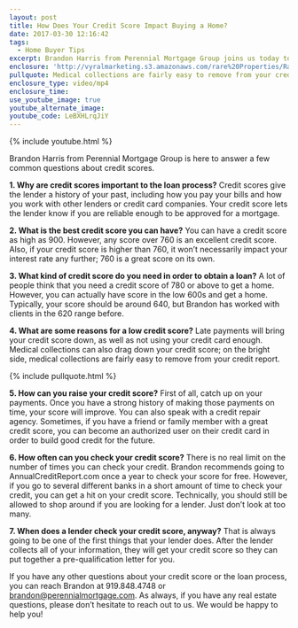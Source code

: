 ```yaml
---
layout: post
title: How Does Your Credit Score Impact Buying a Home?
date: 2017-03-30 12:16:42
tags:
  - Home Buyer Tips
excerpt: Brandon Harris from Perennial Mortgage Group joins us today to answer seven common questions about credit scores and mortgages.
enclosure: 'http://vyralmarketing.s3.amazonaws.com/rare%20Properties/Raleigh%20Real%20Estate-%20Jan%201.mp4'
pullquote: Medical collections are fairly easy to remove from your credit report.
enclosure_type: video/mp4
enclosure_time:
use_youtube_image: true
youtube_alternate_image:
youtube_code: LeBXHLrqJiY
---
```



{% include youtube.html %}

Brandon Harris from Perennial Mortgage Group is here to answer a few common questions about credit scores.

**1. Why are credit scores important to the loan process?** Credit scores give the lender a history of your past, including how you pay your bills and how you work with other lenders or credit card companies. Your credit score lets the lender know if you are reliable enough to be approved for a mortgage.

**2. What is the best credit score you can have?** You can have a credit score as high as 900. However, any score over 760 is an excellent credit score. Also, if your credit score is higher than 760, it won’t necessarily impact your interest rate any further; 760 is a great score on its own.

**3. What kind of credit score do you need in order to obtain a loan?** A lot of people think that you need a credit score of 780 or above to get a home. However, you can actually have score in the low 600s and get a home. Typically, your score should be around 640, but Brandon has worked with clients in the 620 range before.

**4. What are some reasons for a low credit score?** Late payments will bring your credit score down, as well as not using your credit card enough. Medical collections can also drag down your credit score; on the bright side, medical collections are fairly easy to remove from your credit report.

{% include pullquote.html %}

**5. How can you raise your credit score?** First of all, catch up on your payments. Once you have a strong history of making those payments on time, your score will improve. You can also speak with a credit repair agency. Sometimes, if you have a friend or family member with a great credit score, you can become an authorized user on their credit card in order to build good credit for the future.

**6. How often can you check your credit score?** There is no real limit on the number of times you can check your credit. Brandon recommends going to AnnualCreditReport.com once a year to check your score for free. However, if you go to several different banks in a short amount of time to check your credit, you can get a hit on your credit score. Technically, you should still be allowed to shop around if you are looking for a lender. Just don’t look at too many.

**7. When does a lender check your credit score, anyway?** That is always going to be one of the first things that your lender does. After the lender collects all of your information, they will get your credit score so they can put together a pre-qualification letter for you.

If you have any other questions about your credit score or the loan process, you can reach Brandon at 919.848.4748 or brandon@perennialmortgage.com. As always, if you have any real estate questions, please don’t hesitate to reach out to us. We would be happy to help you!
